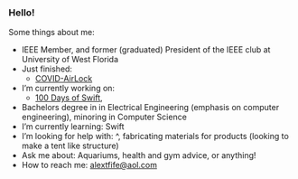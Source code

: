 ### Hello!

<!--
  **alextfife/alextfife** is a ✨ _special_ ✨ repository because its `README.md` (this file) appears on your GitHub profile.
-->
Some things about me:

-  IEEE Member, and former (graduated) President of the IEEE club at University of West Florida
-  Just finished:      
    -   [COVID-AirLock](https://github.com/alextfife/COVID-AirLock)
-  I’m currently working on: 
    -   [100 Days of Swift](https://www.hackingwithswift.com/100), 
-  Bachelors degree in in Electrical Engineering (emphasis on computer engineering), minoring in Computer Science
-  I’m currently learning: Swift
-  I’m looking for help with: ^, fabricating materials for products (looking to make a tent like structure)
-  Ask me about: Aquariums, health and gym advice, or anything!
-  How to reach me: alextfife@aol.com 

